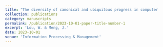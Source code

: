```yaml
---
title: "The diversity of canonical and ubiquitous progress in computer vision: A dynamic topic modeling approach."
collection: publications
category: manuscripts
permalink: /publication/2023-10-01-paper-title-number-1
excerpt: 'Lou, W. & Meng, J.'
date: 2023-10-01
venue: 'Information Processing & Management'
---
```

﻿
